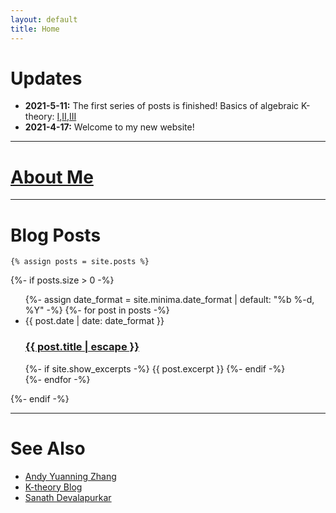 ```yaml
---
layout: default
title: Home
---
```


<!-- Global site tag (gtag.js) - Google Analytics -->
<script async src="https://www.googletagmanager.com/gtag/js?id=UA-45385956-1">
</script>
<script>
  window.dataLayer = window.dataLayer || [];
    function gtag(){dataLayer.push(arguments);}
      gtag('js', new Date());
  gtag('config', 'UA-45385956-1');
  </script>

# Updates
* <b>2021-5-11:</b> The first series of posts is finished! Basics of algebraic K-theory: [I](https://yc5-yc.github.io/2021/05/07/k-theory-i.html),[II](https://yc5-yc.github.io/2021/05/09/k-theory-ii.html),[III](https://yc5-yc.github.io/2021/05/11/k-theory-iii.html)
* <b>2021-4-17:</b> Welcome to my new website!

---

# [About Me](/about)

---

# Blog Posts

<div class="home">



    {% assign posts = site.posts %}


  {%- if posts.size > 0 -%}
    <ul class="post-list">
      {%- assign date_format = site.minima.date_format | default: "%b %-d, %Y" -%}
      {%- for post in posts -%}
      <li>
        <span class="post-meta">{{ post.date | date: date_format }}</span>
        <h3>
          <a class="post-link" href="{{ post.url | relative_url }}">
            {{ post.title | escape }}
          </a>
        </h3>
        {%- if site.show_excerpts -%}
          {{ post.excerpt }}
        {%- endif -%}
      </li>
      {%- endfor -%}
    </ul>

    

  {%- endif -%}

</div>

---

# See Also

* [Andy Yuanning Zhang](https://math.wikinana.org/andy/start)
* [K-theory Blog](https://antieau.github.io/blog.html)
* [Sanath Devalapurkar](https://sanathdevalapurkar.github.io/blog/)

